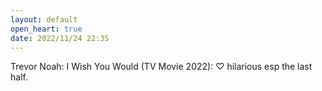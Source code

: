 ```yaml
---
layout: default
open_heart: true
date: 2022/11/24 22:35
---
```


Trevor Noah: I Wish You Would (TV Movie 2022): ♡ hilarious esp the last half.
